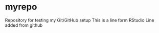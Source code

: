 # myrepo
Repository for testing my Git/GitHub setup
This is a line form RStudio
Line added from github
